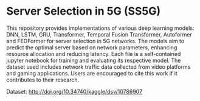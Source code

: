 # Server Selection in 5G (SS5G)

This repository provides implementations of various deep learning models: DNN, LSTM, GRU, Transformer, Temporal Fusion Transformer, Autoformer and FEDFormer for server selection in 5G networks. The models aim to predict the optimal server based on network parameters, enhancing resource allocation and reducing latency. Each file is a self-contained jupyter notebook for training and evaluating its respective model. The dataset used includes network traffic data collected from video platforms and gaming applications. Users are encouraged to cite this work if it contributes to their research.

Dataset: http://doi.org/10.34740/kaggle/dsv/10786907


